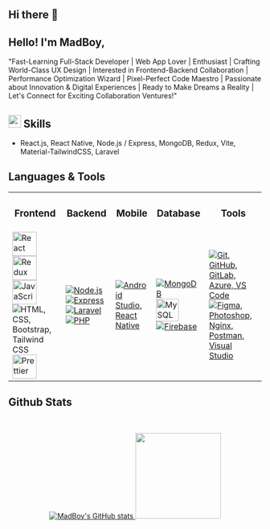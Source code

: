 ## Hi there 👋

## Hello! I'm MadBoy,
"Fast-Learning Full-Stack Developer | Web App Lover | Enthusiast | Crafting World-Class UX Design | Interested in Frontend-Backend Collaboration | Performance Optimization Wizard | Pixel-Perfect Code Maestro | Passionate about Innovation & Digital Experiences | Ready to Make Dreams a Reality | Let's Connect for Exciting Collaboration Ventures!"

<h2><img src="https://media2.giphy.com/media/QssGEmpkyEOhBCb7e1/giphy.gif?cid=ecf05e47a0n3gi1bfqntqmob8g9aid1oyj2wr3ds3mg700bl&rid=giphy.gif" width ="25"> Skills</h2>

- React.js, React Native, Node.js / Express, MongoDB, Redux, Vite, Material-TailwindCSS, Laravel


## Languages & Tools

<table>
  <tr>
    <th><h3 align="center">Frontend</h3></th>
    <th><h3 align="center">Backend</h3></th>
    <th><h3 align="center">Mobile</h3></th>
    <th><h3 align="center">Database</h3></th>
    <th><h3 align="center">Tools</h3></th>
  </tr>
  <tr>
    <td>
        <img src="https://techstack-generator.vercel.app/react-icon.svg" alt="React" width="48" height="48" />
        <img src="https://techstack-generator.vercel.app/redux-icon.svg" alt="Redux" width="48" height="48" />
        <img src="https://techstack-generator.vercel.app/js-icon.svg" alt="JavaScript" width="48" height="48" />
<!--         <img src="https://techstack-generator.vercel.app/ts-icon.svg" alt="TypeScript" width="48" height="48" /> -->
        <img src="https://skillicons.dev/icons?i=html,css,bootstrap,tailwindcss" alt="HTML, CSS, Bootstrap, Tailwind CSS" />
<!--         <img src="https://skillicons.dev/icons?i=nextjs" alt="Next.js" /> -->
<!--         <img src="https://skillicons.dev/icons?i=angular" alt="Angular" /> -->
<!--         <img src="https://skillicons.dev/icons?i=jquery" alt="jQuery" /> -->
<!--         <img src="https://techstack-generator.vercel.app/sass-icon.svg" alt="Sass" width="48" height="48" /> -->
        <img src="https://techstack-generator.vercel.app/prettier-icon.svg" alt="Prettier" width="48" height="48" />
    </td>
    <td>
      <a href="https://skillicons.dev">
        <img src="https://skillicons.dev/icons?i=nodejs" alt="Node.js" />
        <img src="https://skillicons.dev/icons?i=express" alt="Express" />
        <img src="https://skillicons.dev/icons?i=laravel" alt="Laravel" />
        <img src="https://skillicons.dev/icons?i=php" alt="PHP" />
<!--         <img src="https://skillicons.dev/icons?i=symfony" alt="Symfony" /> -->
      </a>
    </td>
    <td>
      <a href="https://skillicons.dev">
        <img src="https://skillicons.dev/icons?i=androidstudio,react" alt="Android Studio, React Native" />
<!--         <img src="https://skillicons.dev/icons?i=flutter" alt="Flutter" width="40" height="40" /> -->
<!--         <img src="https://techstack-generator.vercel.app/swift-icon.svg" alt="Swift" width="40" height="40" /> -->
      </a>
    </td>
    <td>
      <a href="https://skillicons.dev">
        <img src="https://skillicons.dev/icons?i=mongodb" alt="MongoDB" />
        <img src="https://techstack-generator.vercel.app/mysql-icon.svg" alt="MySQL" width="45" height="45" />
        <img src="https://skillicons.dev/icons?i=firebase" alt="Firebase" />
<!--         <img src="https://skillicons.dev/icons?i=postgres" alt="Postgres" /> -->
      </a>
    </td>
    <td>
      <a href="https://skillicons.dev">
        <img src="https://skillicons.dev/icons?i=git,github,gitlab,azure,vscode" alt="Git, GitHub, GitLab, Azure, VS Code" />
        <img src="https://skillicons.dev/icons?i=figma,photoshop,nginx,postman,visualstudio" alt="Figma, Photoshop, Nginx, Postman, Visual Studio" />
<!--         <img src="https://techstack-generator.vercel.app/docker-icon.svg" alt="Docker" width="37" height="37" /> -->
<!--         <img src="https://techstack-generator.vercel.app/webpack-icon.svg" alt="Webpack" width="37" height="37" /> -->
<!--         <img src="https://techstack-generator.vercel.app/aws-icon.svg" alt="AWS" width="37" height="37" /> -->
<!--         <img src="https://techstack-generator.vercel.app/restapi-icon.svg" alt="REST API" width="37" height="37" /> -->
<!--         <img src="https://techstack-generator.vercel.app/graphql-icon.svg" alt="GraphQL" width="37" height="37" /> -->
      </a>
    </td>
  </tr>
</table>

## Github Stats

<!-- <p align="center">
    <a href="https://github-readme-activity-graph.vercel.app/graph?username=MadBoy001&theme=react-dark&hide_border=true&hide_title=false&area=true&custom_title=Total%20contribution%20graph%20in%20all%20repo">
        <img src="https://github-readme-activity-graph.vercel.app/graph?username=MadBoy001&theme=react-dark&hide_border=true&hide_title=false&area=true&custom_title=Total%20contribution%20graph%20in%20all%20repo" width="95%" alt="activity graph">
    </a>
  <img src="https://github-readme-stats.vercel.app/api?username=MadBoy001&show_icons=true&count_private=true&title_color=0891b2&text_color=ffffff&icon_color=0891b2&bg_color=4b5563&hide_border=true&theme=prussian&show=reviews,prs_merged,prs_merged_percentage" alt="MadBoy's GitHub stats"/>
  <img width="54%" height="180em" src="https://github-readme-stats-eight-theta.vercel.app/api?username=MadBoy001&theme=gotham&show_icons=true&hide_border=true&include_all_commits=true&count_private=true&include_all_commits=true" />
</p> -->

<br />
<p align="center">
    <a href="https://github-readme-stats.vercel.app/api?username=MadBoy001&rank_icon=percentile&count_private=true&hide_border=true&theme=prussian" target="_blank">
        <img src="https://github-readme-stats.vercel.app/api?username=MadBoy001&rank_icon=github&count_private=true&hide_border=true&theme=prussian" alt="MadBoy's GitHub stats"/>
<!--         <img src="https://github-readme-stats.vercel.app/api?username=MadBoy001&rank_icon=percentile&count_private=true&hide_border=true&theme=prussian" alt="MadBoy's GitHub stats"/> -->
        <img height="170em" src="https://github-readme-stats.vercel.app/api/top-langs/?username=MadBoy001&layout=compact&theme=prussian&show_icons=true&hide_border=true&exclude_repo=Soruko"/>
    </a>
</p>

